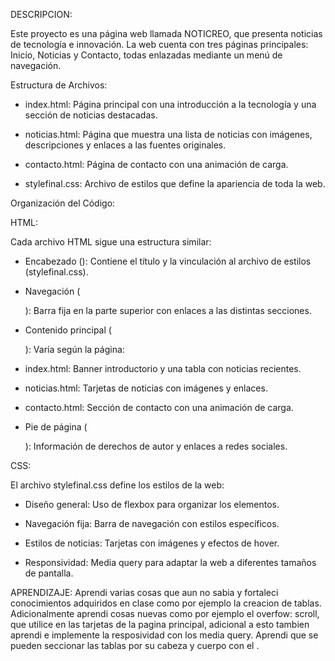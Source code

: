 DESCRIPCION:

Este proyecto es una página web llamada NOTICREO, que presenta noticias de tecnología e innovación. La web cuenta con tres páginas principales: Inicio, Noticias y Contacto, todas enlazadas mediante un menú de navegación.

Estructura de Archivos:

- index.html: Página principal con una introducción a la tecnología y una sección de noticias destacadas.

- noticias.html: Página que muestra una lista de noticias con imágenes, descripciones y enlaces a las fuentes originales.

- contacto.html: Página de contacto con una animación de carga.

- stylefinal.css: Archivo de estilos que define la apariencia de toda la web.

Organización del Código:

HTML:

Cada archivo HTML sigue una estructura similar:

- Encabezado (<head>): Contiene el título y la vinculación al archivo de estilos (stylefinal.css).

- Navegación (<nav>): Barra fija en la parte superior con enlaces a las distintas secciones.

- Contenido principal (<main>): Varía según la página:

- index.html: Banner introductorio y una tabla con noticias recientes.

- noticias.html: Tarjetas de noticias con imágenes y enlaces.

- contacto.html: Sección de contacto con una animación de carga.

- Pie de página (<footer>): Información de derechos de autor y enlaces a redes sociales.

CSS:

El archivo stylefinal.css define los estilos de la web:

- Diseño general: Uso de flexbox para organizar los elementos.

- Navegación fija: Barra de navegación con estilos específicos.

- Estilos de noticias: Tarjetas con imágenes y efectos de hover.

- Responsividad: Media query para adaptar la web a diferentes tamaños de pantalla.

APRENDIZAJE:
Aprendi varias cosas que aun no sabia y fortaleci conocimientos adquiridos en clase como por ejemplo la creacion de tablas. Adicionalmente aprendi cosas nuevas como por ejemplo el overfow: scroll, 
que utilice en las tarjetas de la pagina principal, adicional a esto tambien aprendi e implemente la resposividad con los media query. Aprendi que se pueden seccionar las tablas por su cabeza y cuerpo
con el <thead> <tbody>.
